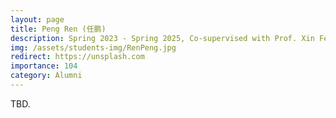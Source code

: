 ```yaml
---
layout: page
title: Peng Ren (任鹏)
description: Spring 2023 - Spring 2025, Co-supervised with Prof. Xin Feng. <br> Research Topic&#58; Transferable Sparse Adversarial Attack. <br> Next Stop&#58; Huazhong University of Science and Technology, Ph.D. Student.
img: /assets/students-img/RenPeng.jpg
redirect: https://unsplash.com
importance: 104
category: Alumni
---
```


TBD.
